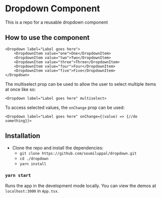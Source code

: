 # Dropdown Component

This is a repo for a reusable dropdown component

## How to use the component

```
<Dropdown label="Label goes here">
    <DropdownItem value="one">One</DropdownItem>
    <DropdownItem value="two">Two</DropdownItem>
    <DropdownItem value="three">Three</DropdownItem>
    <DropdownItem value="four">Four</DropdownItem>
    <DropdownItem value="five">Five</DropdownItem>
</Dropdown>
```

The multiselect prop can be used to allow the user to select multiple items at once like so:
```
<Dropdown label="Label goes here" multiselect>
```

To access selected values, the `onChange` prop can be used:
```
<Dropdown label="Label goes here" onChange={(value) => {//do something}}>
```

## Installation

- Clone the repo and install the dependencies:
  - `git clone https://github.com/soumiluppal/dropdown.git`
  - `cd ./dropdown`
  - `yarn install`

### `yarn start`

Runs the app in the development mode locally. You can view the demos at `localhost:3000` in `App.tsx`.
